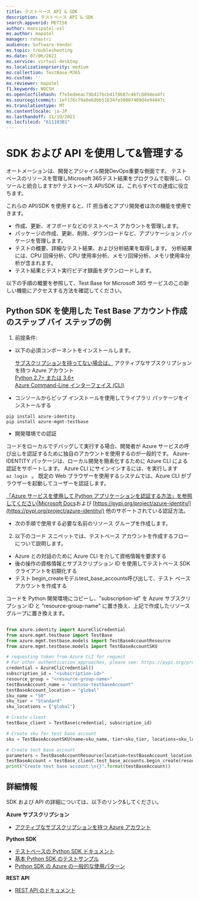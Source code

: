 ```yaml
---
title: テストベース API & SDK
description: テストベース API & SDK
search.appverid: MET150
author: mansipatel-usl
ms.author: mapatel
manager: rshastri
audience: Software-Vendor
ms.topic: troubleshooting
ms.date: 07/06/2021
ms.service: virtual-desktop
ms.localizationpriority: medium
ms.collection: TestBase-M365
ms.custom: ''
ms.reviewer: mapatel
f1.keywords: NOCSH
ms.openlocfilehash: f7e5edeeac79b417bcb41f8607c46fc8894ea4fc
ms.sourcegitcommit: 1ef176c79a0e6dbb51834fe30807409d4e94847c
ms.translationtype: MT
ms.contentlocale: ja-JP
ms.lasthandoff: 11/19/2021
ms.locfileid: "61110381"
---
```

# <a name="manage-your-resource-with-sdk--apis"></a>SDK および API を使用して&管理する
オートメーションは、開発とアジャイル開発DevOps重要な側面です。 テスト ベースのリソースを管理しMicrosoft 365テスト結果をプログラムで取得し、CI ツールと統合しますか? テストベース API/SDK は、これらすべての達成に役立ちます。 

これらの API/SDK を使用すると、IT 担当者とアプリ開発者は次の機能を使用できます。 
- 作成、更新、オフボードなどのテストベース アカウントを管理します。 
- パッケージの作成、更新、削除、ダウンロードなど、アプリケーション パッケージを管理します。 
- テストの概要、詳細なテスト結果、および分析結果を取得します。 分析結果には、CPU 回帰分析、CPU 使用率分析、メモリ回帰分析、メモリ使用率分析が含まれます。 
- テスト結果とテスト実行ビデオ録画をダウンロードします。  

以下の手順の概要を参照して、Test Base for Microsoft 365 サービスのこの新しい機能にアクセスする方法を確認してください。

## <a name="a-step-by-step-example-of-test-base-account-creation-by-using-python-sdk"></a>Python SDK を使用した Test Base アカウント作成のステップ バイ ステップの例

1. 前提条件: 

- 以下の必須コンポーネントをインストールします。 

    [サブスクリプションを持ってない場合は、](https://azure.microsoft.com/free/?utm_source=campaign&utm_campaign=python-dev-center&mktingSource=environment-setup) アクティブなサブスクリプションを持つ Azure アカウント<br>
    [Python 2.7+ または 3.6+](https://www.python.org/downloads)<br>
    [Azure Command-Line インターフェイス (CLI)](/cli/azure/install-azure-cli) <br>

- コンソールからピップ インストールを使用してライブラリ パッケージをインストールする 

```
pip install azure-identity 
pip install azure-mgmt-testbase
```

- 開発環境での認証 

コードをローカルでデバッグして実行する場合、開発者が Azure サービスの呼び出しを認証するために独自のアカウントを使用するのが一般的です。 Azure-IDENTITY パッケージは、ローカル開発を簡素化するために Azure CLI による認証をサポートします。 Azure CLI にサインインするには、を実行します ```az login ``` 。 既定の Web ブラウザーを使用するシステムでは、Azure CLI がブラウザーを起動してユーザーを認証します。 

[「Azure サービスを使用して Python アプリケーションを認証する方法」を参照してください|Microsoft Docs](/azure/developer/python/azure-sdk-authenticate)および [https://pypi.org/project/azure-identity/](https://pypi.org/project/azure-identity/) 他のサポートされている認証方法。 

 - 次の手順で使用する必要な名前のリソース グループを作成します。 

2. 以下のコード スニペットでは、テストベース アカウントを作成するフローについて説明します。 

- Azure との対話のために Azure CLI を介して資格情報を要求する 
- 後の操作の資格情報とサブスクリプション ID を使用してテストベース SDK クライアントを初期化する 
- テスト begin_createモデルtest_base_accounts呼び出して、テスト ベース アカウントを作成する 

コードを Python 開発環境にコピーし、"subscription-id" を Azure サブスクリプション ID と "resource-group-name" に置き換え、上記で作成したリソース グループに置き換えます。 

 
```python

from azure.identity import AzureCliCredential
from azure.mgmt.testbase import TestBase
from azure.mgmt.testbase.models import TestBaseAccountResource
from azure.mgmt.testbase.models import TestBaseAccountSKU

# requesting token from Azure CLI for request
# For other authentication approaches, please see: https://pypi.org/project/azure-identity/
credential = AzureCliCredential()
subscription_id = "<subscription-id>"
resource_group = "<resource-group-name>"
testBaseAccount_name = "contoso-testbaseAccount"
testBaseAccount_location = "global"
sku_name = "S0"
sku_tier = "Standard"
sku_locations = {"global"}

# Create client
testBase_client = TestBase(credential, subscription_id)

# Create sku for test base account
sku = TestBaseAccountSKU(name=sku_name, tier=sku_tier, locations=sku_locations)

# Create test base account
parameters = TestBaseAccountResource(location=testBaseAccount_location, sku=sku)
testBaseAccount = testBase_client.test_base_accounts.begin_create(resource_group, testBaseAccount_name, parameters).result()
print("Create test base account:\n{}".format(testBaseAccount))

```


## <a name="learn-more"></a>詳細情報 

SDK および API の詳細については、以下のリンク&してください。 

**Azure サブスクリプション** 

- [アクティブなサブスクリプションを持つ Azure アカウント](https://azure.microsoft.com/free/?utm_source=campaign&utm_campaign=python-dev-center&mktingSource=environment-setup)

**Python SDK** 

- [テストベースの Python SDK ドキュメント](/python/api/overview/azure/mgmt-testbase-readme)
- [基本 Python SDK のテストサンプル](https://aka.ms/testbase-sample-py)
- [Python SDK の Azure の一般的な使用パターン](/azure/developer/python/azure-sdk-overview#provision-and-manage-azure-resources-with-management-libraries)

**REST API**  

- [REST API のドキュメント](https://aka.ms/testbase-api)  
